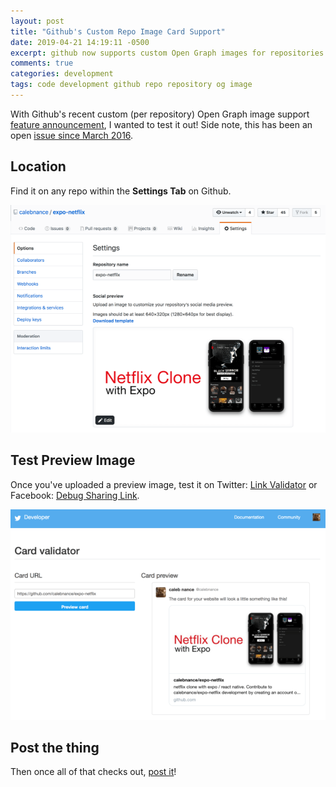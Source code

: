 ```yaml
---
layout: post
title: "Github's Custom Repo Image Card Support"
date: 2019-04-21 14:19:11 -0500
excerpt: github now supports custom Open Graph images for repositories
comments: true
categories: development
tags: code development github repo repository og image
---
```

With Github's recent custom (per repository) Open Graph image support [feature announcement](https://github.blog/2019-04-17-custom-open-graph-images-for-repositories/), I wanted to test it out! Side note, this has been an open [issue since March 2016](https://github.com/isaacs/github/issues/612).

## Location
Find it on any repo within the **Settings Tab** on Github.

<div class="img-wrapper">
  <img class="img" src="/assets/img/dev/github-social-preview.png" alt="github open graph image support" />
</div>

## Test Preview Image
Once you've uploaded a preview image, test it on Twitter: [Link Validator](https://cards-dev.twitter.com/validator) or Facebook: [Debug Sharing Link](https://developers.facebook.com/tools/debug/sharing/?q=https%3A%2F%2Fgithub.com%2Fcalebnance%2Fexpo-netflix).

<div class="img-wrapper">
  <img class="img" src="/assets/img/dev/twitter-card-validator.png" alt="twitter link validator" />
</div>

## Post the thing
Then once all of that checks out, [post it](https://twitter.com/calebnance/status/1120037834507812865)!
